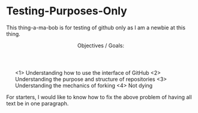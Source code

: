 Testing-Purposes-Only
=====================

This thing-a-ma-bob is for testing of github only as I am a newbie at this thing.

<header>Objectives / Goals:</header>
<ol>
<1> Understanding how to use the interface of GitHub</1>
<2> Understanding the purpose and structure of repositories</2>
<3> Understanding the mechanics of forking</3>
<4> Not dying</4>
</ol>

For starters, I would like to know how to fix the above problem of having all text be in one paragraph.

